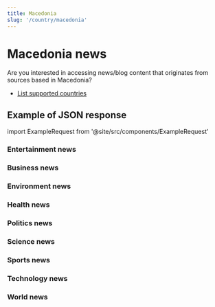 ```yaml
---
title: Macedonia
slug: '/country/macedonia'
---
```


# Macedonia news

Are you interested in accessing news/blog content that originates from sources based in Macedonia?

- [List supported countries](/get-articles/countries)

## Example of JSON response

import ExampleRequest from '@site/src/components/ExampleRequest'

### Entertainment news
<ExampleRequest url="https://api.apitube.io/v1/news/articles?limit=2&category=news/Arts_and_Entertainment&language=mk"></ExampleRequest>

### Business news
<ExampleRequest url="https://api.apitube.io/v1/news/articles?limit=2&category=news/Business&language=mk"></ExampleRequest>

### Environment news
<ExampleRequest url="https://api.apitube.io/v1/news/articles?limit=2&category=news/Environment&language=mk"></ExampleRequest>

### Health news
<ExampleRequest url="https://api.apitube.io/v1/news/articles?limit=2&category=news/Health&language=mk"></ExampleRequest>

### Politics news
<ExampleRequest url="https://api.apitube.io/v1/news/articles?limit=2&category=news/Politics&language=mk"></ExampleRequest>

### Science news
<ExampleRequest url="https://api.apitube.io/v1/news/articles?limit=2&category=news/Science&language=mk"></ExampleRequest>

### Sports news
<ExampleRequest url="https://api.apitube.io/v1/news/articles?limit=2&category=news/Sports&language=mk"></ExampleRequest>

### Technology news
<ExampleRequest url="https://api.apitube.io/v1/news/articles?limit=2&category=news/Technology&language=mk"></ExampleRequest>

### World news
<ExampleRequest url="https://api.apitube.io/v1/news/articles?limit=2&category=news/World&language=mk"></ExampleRequest>
